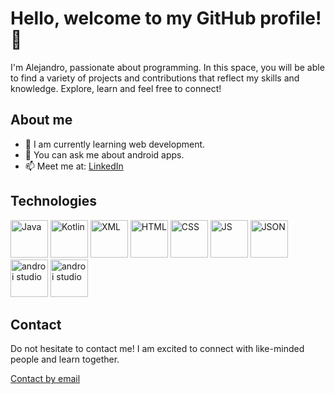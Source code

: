 # Hello, welcome to my GitHub profile! 👋

I'm Alejandro, passionate about programming. In this space, you will be able to find a variety of projects and contributions that reflect my skills and knowledge. Explore, learn and feel free to connect!

## About me

- 🌱 I am currently learning web development.
- 💬 You can ask me about android apps.
- 📫 Meet me at: [LinkedIn](https://www.linkedin.com/in/davidalejandroherrera/)

## Technologies
<img style="height: 60px; " src="https://cdn.icon-icons.com/icons2/2415/PNG/512/java_original_wordmark_logo_icon_146459.png" alt="Java" title="Java"/>
<img style="height: 60px; " src="https://upload.wikimedia.org/wikipedia/commons/thumb/0/06/Kotlin_Icon.svg/1200px-Kotlin_Icon.svg.png" alt="Kotlin"  title="Kotlin"/>
<img style="height: 60px;" src="https://img.freepik.com/premium-vector/modern-flat-design-xml-file-icon-web-simple-style_599062-556.jpg?w=2000" alt="XML"  title="XML"/>
<img style="height: 60px;" src="https://cdn-icons-png.flaticon.com/512/732/732212.png" alt="HTML"  title="HTML"/>
<img style="height: 60px;" src="https://cdn4.iconfinder.com/data/icons/social-media-logos-6/512/121-css3-512.png" alt="CSS"  title="CSS"/>
<img style="height: 60px;" src="https://cdn-icons-png.flaticon.com/512/5968/5968292.png" alt="JS"  title="JS"/>
<img style="height: 60px;" src="https://icons.veryicon.com/png/o/miscellaneous/form-editor/10json.png" alt="JSON"  title="JSON"/>
<img style="height: 60px;" src="https://developer.android.com/static/studio/images/new-studio-logo-1.png" alt="androi studio"  title="Android Studio"/>
<img style="height: 60px;" src="https://upload.wikimedia.org/wikipedia/commons/thumb/9/9a/Visual_Studio_Code_1.35_icon.svg/2048px-Visual_Studio_Code_1.35_icon.svg.png" alt="androi studio"  title="Visual Studio Code"/>

## Contact

Do not hesitate to contact me! I am excited to connect with like-minded people and learn together.

[Contact by email](mailto:alejandromarmilich@gmail.com)
